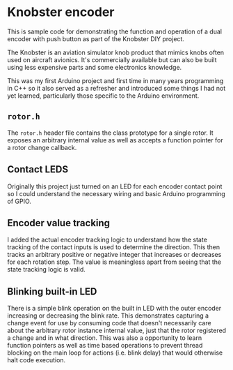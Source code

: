# Knobster encoder

This is sample code for demonstrating the function and operation of a dual encoder with push button as part of the Knobster DIY project.

The Knobster is an aviation simulator knob product that mimics knobs often used on aircraft avionics. 
It's commercially available but can also be built using less expensive parts and some electronics knowledge.

This was my first Arduino project and first time in many years programming in C++ so it also served as a refresher and introduced some things I had not yet learned, particularly those specific to the Arduino environment.

## `rotor.h`
The `rotor.h` header file contains the class prototype for a single rotor. It exposes an arbitrary internal value as well as accepts a function pointer for a rotor change callback.

## Contact LEDS
Originally this project just turned on an LED for each encoder contact point so I could understand the necessary wiring and basic Arduino programming of GPIO.

## Encoder value tracking
I added the actual encoder tracking logic to understand how the state tracking of the contact inputs is used to determine the direction. This then tracks an arbitrary positive or negative integer that increases or decreases for each rotation step. The value is meaningless apart from seeing that the state tracking logic is valid.

## Blinking built-in LED

There is a simple blink operation on the built in LED with the outer encoder increasing or decreasing the blink rate.
This demonstrates capturing a change event for use by consuming code that doesn't necessarily care about the arbitrary rotor instance internal value, just that the rotor registered a change and in what direction. This was also a opportunity to learn function pointers as well as time based operations to prevent thread blocking on the main loop for actions (i.e. blink delay) that would otherwise halt code execution.